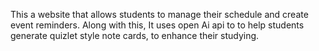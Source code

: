 This a website that allows students to manage their schedule and create event reminders.
Along with this, It uses open Ai api to to help students generate quizlet style note cards, to enhance their studying.
